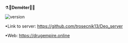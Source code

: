⚗️🌿<b>Deméter</b>💊💉

![version](https://img.shields.io/badge/Done-58%25-green)

•Link to server: https://github.com/trosecnik13/Deo_server

•Web: https://drugempire.online
